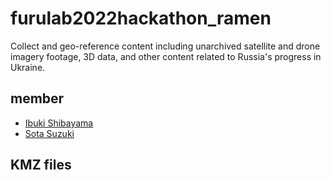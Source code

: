 # furulab2022hackathon_ramen
Collect and geo-reference content including unarchived satellite and drone imagery footage, 3D data, and other content related to Russia's progress in Ukraine.

## member
* [Ibuki Shibayama](https://github.com/ibuki76)  
* [Sota Suzuki](https://github.com/SotaSuzuki-1327)

## KMZ files

